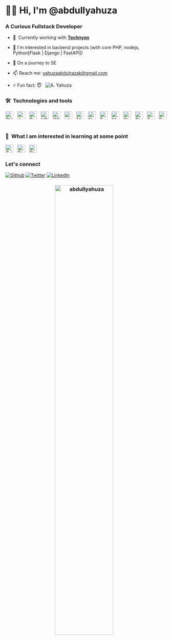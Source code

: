 # 🙋‍♂️ Hi, I'm @abdullyahuza
### A Curious Fullstack Developer

- 🚀  Currently working with <a href="https://technyon.io"><b>Technyon</b></a>

- 👯 I'm interested in backend projects (with core PHP, nodejs, Python[Flask | Django | FastAPI])

- 🌱 On a journey to SE

- 📫 Reach me: yahuzaabdulrazak@gmail.com

- ⚡ Fun fact: 😇 &nbsp; <img src="https://komarev.com/ghpvc/?username=abdullyahuza&label=?&color=grey&style=plastic" alt="A. Yahuza" />

### 🛠  Technologies and tools

[<img src="https://img.shields.io/badge/PHP-282C34?logo=PHP&logoColor= 8993be" alt="PHP logo" title="PHP" height="25" />][tech_tools_anchor]
&nbsp;
[<img src="https://img.shields.io/badge/JavaScript-282C34?logo=javascript&logoColor=F7DF1E" alt="JavaScript logo" title="JavaScript" height="25" />][tech_tools_anchor]
&nbsp;
[<img src="https://img.shields.io/badge/Python-282C34?logo=python&logoColor=4B8BBE" alt="Python logo" title="Python" height="25" />][tech_tools_anchor]
<a name="learning-next"></a>
&nbsp;
[<img src="https://img.shields.io/badge/HTML5-282C34?logo=html5&logoColor=E34F26" alt="HTML5 logo" title="HTML5" height="25" />][tech_tools_anchor]
&nbsp;
[<img src="https://img.shields.io/badge/CSS3-282C34?logo=css3&logoColor=1572B6" alt="CSS3 logo" title="CSS3" height="25" />][tech_tools_anchor]
&nbsp;
[<img src="https://img.shields.io/badge/git-282C34?logo=git&logoColor=F05032" alt="git logo" title="git" height="25" />][tech_tools_anchor]
&nbsp;
[<img src="https://img.shields.io/badge/MongoDB-282C34?logo=mongodb&logoColor=47A248" alt="MongoDB logo" title="MongoDB" height="25" />][tech_tools_anchor]
&nbsp;
[<img src="https://img.shields.io/badge/Node.js-282C34?logo=node.js&logoColor=339933" alt="Node.js logo" title="Node.js" height="25" />][tech_tools_anchor]
&nbsp;
[<img src="https://img.shields.io/badge/Express-282C34?logo=express&logoColor=FFFFFF" alt="Express.js logo" title="Express.js" height="25" />][tech_tools_anchor]
&nbsp;
[<img src="https://img.shields.io/badge/MySQL-282C34?logo=mysql&logoColor=00758f" alt="MySQL logo" title="Express.js" height="25" />][tech_tools_anchor]
&nbsp;
[<img src="https://img.shields.io/badge/Flask-282C34?logo=flask&logoColor=FFFFFF" alt="Flask logo" title="Flask" height="25" />][tech_tools_anchor]
&nbsp;
[<img src="https://img.shields.io/badge/Django-282C34?logo=django&logoColor=FFFFFF" alt="Django logo" title="Django" height="25" />][tech_tools_anchor]
&nbsp;
[<img src="https://img.shields.io/badge/FastAPI-282C34?logo=fastapi&logoColor=FFFFFF" alt="FastAPI logo" title="FastAPI" height="25" />][tech_tools_anchor]
&nbsp;
[<img src="https://img.shields.io/badge/React-282C34?logo=react&logoColor=61DAFB" alt="React logo" title="React" height="25" />][tech_tools_anchor]
&nbsp;



### 👾  What I am interested in learning at some point

[<img src="https://img.shields.io/badge/Tailwind%20CSS-282C34?logo=tailwind-css&logoColor=38B2AC" alt="Tailwind CSS logo" title="Tailwind CSS" height="25" />][learning_next_anchor]
&nbsp;
[<img src="https://img.shields.io/badge/Electron-282C34?logo=electron&logoColor=61DAFB" alt="Electron logo" title="Electron" height="25" />][tech_tools_anchor]
&nbsp;
[<img src="https://img.shields.io/badge/Flutter-282C34?logo=flutter&logoColor=61DAFB" alt="Flutter logo" title="Flutter" height="25" />][tech_tools_anchor]
&nbsp;

[tech_tools_anchor]: #
[learning_next_anchor]: #

### Let's connect
<p><a href="https://github.com/abdullyahuza" target="_blank"><img alt="Github" src="https://img.shields.io/badge/GitHub-%2312100E.svg?&style=for-the-badge&logo=Github&logoColor=white" /></a> <a href="https://twitter.com/abdullyahuza" target="_blank"><img alt="Twitter" src="https://img.shields.io/badge/twitter-%231DA1F2.svg?&style=for-the-badge&logo=twitter&logoColor=white" /></a> <a href="https://www.linkedin.com/in/yahuzaabdulrazak" target="_blank"><img alt="LinkedIn" src="https://img.shields.io/badge/linkedin-%230077B5.svg?&style=for-the-badge&logo=linkedin&logoColor=white" /></a>
</p>

<p>
<h3 align="center">
  <img src="https://github-readme-stats.vercel.app/api?username=abdullyahuza&show_icons=true&locale=en" alt="abdullyahuza" width="60%"/>
  &nbsp;&nbsp;
 </h3>
</p>
